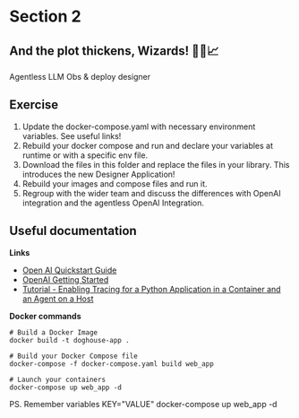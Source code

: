 # Section 2

## And the plot thickens, Wizards! 🧙‍♀️📈

Agentless LLM Obs & deploy designer

## Exercise
1. Update the docker-compose.yaml with necessary environment variables. See useful links!
2. Rebuild your docker compose and run and declare your variables at runtime or with a specific env file.
3. Download the files in this folder and replace the files in your library. This introduces the new Designer Application!
4. Rebuild your images and compose files and run it. 
5. Regroup with the wider team and discuss the differences with OpenAI integration and the agentless OpenAI Integration.

## Useful documentation

**Links**

- [Open AI Quickstart Guide](https://docs.datadoghq.com/llm_observability/quickstart/)
- [OpenAI Getting Started](https://platform.openai.com/docs/guides/chat-completions/getting-started)
- [Tutorial - Enabling Tracing for a Python Application in a Container and an Agent on a Host](https://docs.datadoghq.com/tracing/guide/tutorial-enable-python-container-agent-host/)

**Docker commands** 
```
# Build a Docker Image
docker build -t doghouse-app .

# Build your Docker Compose file
docker-compose -f docker-compose.yaml build web_app

# Launch your containers
docker-compose up web_app -d
```

PS. Remember variables KEY="VALUE" docker-compose up web_app -d 

